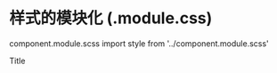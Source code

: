# 样式的模块化 (.module.css)
component.module.scss
import style from '../component.module.scss'
<div className={style.title}>Title</div>

